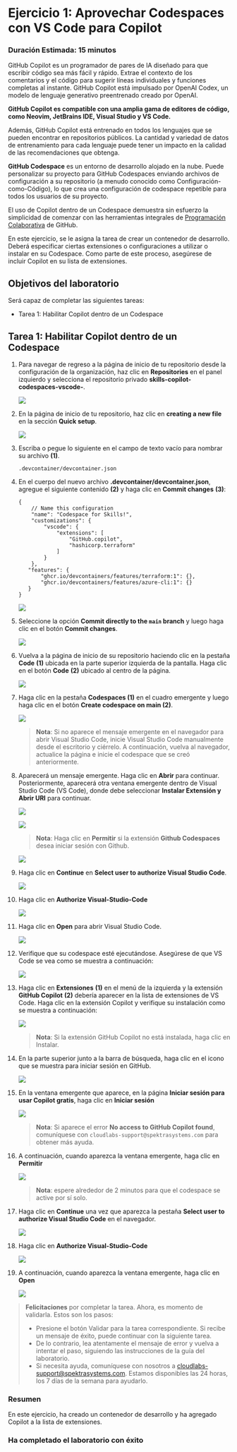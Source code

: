 # Ejercicio 1: Aprovechar Codespaces con VS Code para Copilot

### Duración Estimada: 15 minutos

GitHub Copilot es un programador de pares de IA diseñado para que escribir código sea más fácil y rápido. Extrae el contexto de los comentarios y el código para sugerir líneas individuales y funciones completas al instante. GitHub Copilot está impulsado por OpenAI Codex, un modelo de lenguaje generativo preentrenado creado por OpenAI.

**GitHub Copilot es compatible con una amplia gama de editores de código, como Neovim, JetBrains IDE, Visual Studio y VS Code.**

Además, GitHub Copilot está entrenado en todos los lenguajes que se pueden encontrar en repositorios públicos. La cantidad y variedad de datos de entrenamiento para cada lenguaje puede tener un impacto en la calidad de las recomendaciones que obtenga.

**GitHub Codespace** es un entorno de desarrollo alojado en la nube. Puede personalizar su proyecto para GitHub Codespaces enviando archivos de configuración a su repositorio (a menudo conocido como Configuración-como-Código), lo que crea una configuración de codespace repetible para todos los usuarios de su proyecto.

El uso de Copilot dentro de un Codespace demuestra sin esfuerzo la simplicidad de comenzar con las herramientas integrales de [Programación Colaborativa](https://github.com/features#features-collaboration) de GitHub.

En este ejercicio, se le asigna la tarea de crear un contenedor de desarrollo. Deberá especificar ciertas extensiones o configuraciones a utilizar o instalar en su Codespace. Como parte de este proceso, asegúrese de incluir Copilot en su lista de extensiones.

## Objetivos del laboratorio

Será capaz de completar las siguientes tareas:

- Tarea 1: Habilitar Copilot dentro de un Codespace

## Tarea 1: Habilitar Copilot dentro de un Codespace

1. Para navegar de regreso a la página de inicio de tu repositorio desde la configuración de la organización, haz clic en **Repositories** en el panel izquierdo y selecciona el repositorio privado **skills-copilot-codespaces-vscode-<inject key="Deployment-id" enableCopy="false"/>**.

   ![](../media/190625(27).png)


2. En la página de inicio de tu repositorio, haz clic en **creating a new file** en la sección **Quick setup**.

   ![](../media/190625(09).png)

2. Escriba o pegue lo siguiente en el campo de texto vacío para nombrar su archivo **(1)**.

   ```
   .devcontainer/devcontainer.json
   ```

3. En el cuerpo del nuevo archivo **.devcontainer/devcontainer.json**, agregue el siguiente contenido **(2)** y haga clic en **Commit changes** **(3)**:

   ```
   {
       // Name this configuration
       "name": "Codespace for Skills!",
       "customizations": {
           "vscode": {
               "extensions": [
                   "GitHub.copilot",
                   "hashicorp.terraform"
               ]
           }
       },
      "features": {
          "ghcr.io/devcontainers/features/terraform:1": {},
          "ghcr.io/devcontainers/features/azure-cli:1": {}
      }
   }
   ```

   ![](../media/190625(10).png)
   
4. Seleccione la opción **Commit directly to the `main` branch** y luego haga clic en el botón **Commit changes**.

   ![](../media/commit-file.png)

5. Vuelva a la página de inicio de su repositorio haciendo clic en la pestaña **Code** **(1)** ubicada en la parte superior izquierda de la pantalla. Haga clic en el botón **Code** **(2)** ubicado al centro de la página.

   ![](../media/code-code.png)

6. Haga clic en la pestaña **Codespaces (1)** en el cuadro emergente y luego haga clic en el botón **Create codespace on main (2)**.

   ![](../media/create-codespace.png)

   >**Nota**: Si no aparece el mensaje emergente en el navegador para abrir Visual Studio Code, inicie Visual Studio Code manualmente desde el escritorio y ciérrelo. A continuación, vuelva al navegador, actualice la página e inicie el codespace que se creó anteriormente.

7. Aparecerá un mensaje emergente. Haga clic en **Abrir** para continuar. Posteriormente, aparecerá otra ventana emergente dentro de Visual Studio Code (VS Code), donde debe seleccionar **Instalar Extensión y Abrir URI** para continuar.

   ![](../media/open.png)

   ![](../media/innovation-1.png)

    >**Nota**: Haga clic en **Permitir** si la extensión **Github Codespaces** desea iniciar sesión con Github.

   ![](../media/inn-2.png)

1. Haga clic en **Continue** en **Select user to authorize Visual Studio Code**.

    ![](../media/c2.png)

1. Haga clic en **Authorize Visual-Studio-Code**

    ![](../media/loaded-repoa.png)  

1. Haga clic en **Open** para abrir Visual Studio Code.

    ![](../media/c3.png)

1. Verifique que su codespace esté ejecutándose. Asegúrese de que VS Code se vea como se muestra a continuación:

    ![](../media/190625(12).png)   

1. Haga clic en **Extensiones** **(1)** en el menú de la izquierda y la extensión **GitHub Copilot** **(2)** debería aparecer en la lista de extensiones de VS Code. Haga clic en la extensión Copilot y verifique su instalación como se muestra a continuación:

    ![](../media/verify-copilot.png)

    >**Nota**: Si la extensión GitHub Copilot no está instalada, haga clic en Instalar. 

1. En la parte superior junto a la barra de búsqueda, haga clic en el icono que se muestra para iniciar sesión en GitHub.

   ![](../media/signin-to-githubcopilot-0303.png)

1. En la ventana emergente que aparece, en la página **Iniciar sesión para usar Copilot gratis**, haga clic en **Iniciar sesión**

   ![](../media/190625(24).png)

   > **Nota**: Si aparece el error **No access to GitHub Copilot found**, comuníquese con `cloudlabs-support@spektrasystems.com` para obtener más ayuda.

9. A continuación, cuando aparezca la ventana emergente, haga clic en **Permitir**

   ![](../media/190625(23).png)

   >**Nota**: espere alrededor de 2 minutos para que el codespace se active por sí solo.

10. Haga clic en **Continue** una vez que aparezca la pestaña **Select user to authorize Visual Studio Code** en el navegador.

    ![](../media/c5.png)

1. Haga clic en **Authorize Visual-Studio-Code**

    ![](../media/loaded-repoa.png)  

11. A continuación, cuando aparezca la ventana emergente, haga clic en **Open**

    ![](../media/c6.png)

   > **Felicitaciones** por completar la tarea. Ahora, es momento de validarla. Estos son los pasos:
   > - Presione el botón Validar para la tarea correspondiente. Si recibe un mensaje de éxito, puede continuar con la siguiente tarea.
   > - De lo contrario, lea atentamente el mensaje de error y vuelva a intentar el paso, siguiendo las instrucciones de la guía del laboratorio.
   > - Si necesita ayuda, comuníquese con nosotros a cloudlabs-support@spektrasystems.com. Estamos disponibles las 24 horas, los 7 días de la semana para ayudarlo.

   <validation step="2c3e393f-eade-43e1-a96a-f8ea659b3047" />

### Resumen

En este ejercicio, ha creado un contenedor de desarrollo y ha agregado Copilot a la lista de extensiones.

### Ha completado el laboratorio con éxito
